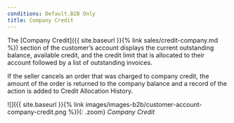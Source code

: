 ```yaml
---
conditions: Default.B2B Only
title: Company Credit
---
```


The [Company Credit]({{ site.baseurl }}{% link sales/credit-company.md %}) section of the customer’s account displays the current outstanding balance, available credit, and the credit limit that is allocated to their account followed by a list of outstanding invoices.

If the seller cancels an order that was charged to company credit, the amount of the order is returned to the company balance and a record of the action is added to Credit Allocation History.

![]({{ site.baseurl }}{% link images/images-b2b/customer-account-company-credit.png %}){: .zoom}
_Company Credit_

